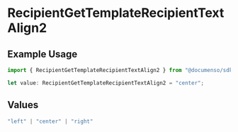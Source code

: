 # RecipientGetTemplateRecipientTextAlign2

## Example Usage

```typescript
import { RecipientGetTemplateRecipientTextAlign2 } from "@documenso/sdk-typescript/models/operations";

let value: RecipientGetTemplateRecipientTextAlign2 = "center";
```

## Values

```typescript
"left" | "center" | "right"
```